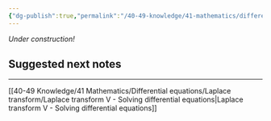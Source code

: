 ```yaml
---
{"dg-publish":true,"permalink":"/40-49-knowledge/41-mathematics/differential-equations/laplace-transform/laplace-transform-iv-convolution-redux/","tags":["differential_equations"],"updated":"2025-08-21T15:05:02-07:00"}
---
```


*Under construction!*


## Suggested next notes
---

[[40-49 Knowledge/41 Mathematics/Differential equations/Laplace transform/Laplace transform V - Solving differential equations\|Laplace transform V - Solving differential equations]]

